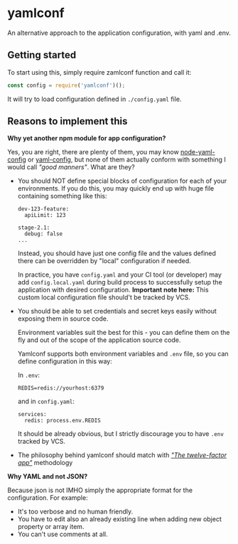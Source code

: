 # yamlconf
An alternative approach to the application configuration, with yaml and .env.

## Getting started

To start using this, simply require zamlconf function and call it:

```javascript
const config = require('yamlconf')();
```

It will try to load configuration defined in `./config.yaml` file.

## Reasons to implement this

**Why yet another npm module for app configuration?**

Yes, you are right, there are plenty of them, 
you may know [node-yaml-config](https://www.npmjs.com/package/node-yaml-config)
or [yaml-config](https://www.npmjs.com/package/yaml-config), 
but none of them actually conform with something I  would call *"good manners"*. What are they?

- You should NOT define special blocks of configuration for each of your environments.
  If you do this, you may quickly end up with huge file containing something like this:
  ```
  dev-123-feature:
    apiLimit: 123
    
  stage-2.1:
    debug: false
  ...
  ```
  
  Instead, you should have just one config file
  and the values defined there can be overridden by "local" configuration if needed.
  
  In practice, you have `config.yaml` and your CI tool (or developer) may add `config.local.yaml` 
  during build process to successfully setup the application with desired configuration. 
  **Important note here:** This custom local configuration file should't be tracked by VCS.
    
- You should be able to set credentials and secret keys easily 
without exposing them in source code.

  Environment variables suit the best for this - you can define them on the 
  fly and out of the scope of the application source code.
  
  Yamlconf supports both environment variables and `.env` file, so you can define configuration in this way:
  
  In `.env`:
  ```
  REDIS=redis://yourhost:6379
  ```
  
  and in `config.yaml`:
  ```
  services:
    redis: process.env.REDIS
  ```
  
  It should be already obvious, but I strictly discourage you to 
  have `.env` tracked by VCS.
  
  
- The philosophy behind yamlconf 
 should match with [*"The twelve-factor app"*](http://12factor.net/) methodology
  

**Why YAML and not JSON?**

Because json is not IMHO simply the appropriate format for the configuration.
For example:
- It's too verbose and no human friendly.
- You have to edit also an already existing line when adding new object property or array item.
- You can't use comments at all.
